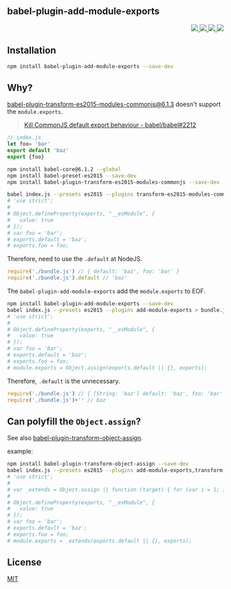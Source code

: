 babel-plugin-add-module-exports
---

<p align="right">
  <a href="https://npmjs.org/package/babel-plugin-add-module-exports">
    <img src="https://img.shields.io/npm/v/babel-plugin-add-module-exports.svg?style=flat-square">
  </a>
  <a href="https://travis-ci.org/59naga/babel-plugin-add-module-exports">
    <img src="http://img.shields.io/travis/59naga/babel-plugin-add-module-exports.svg?style=flat-square">
  </a>
  <a href="https://codeclimate.com/github/59naga/babel-plugin-add-module-exports/coverage">
    <img src="https://img.shields.io/codeclimate/github/59naga/babel-plugin-add-module-exports.svg?style=flat-square">
  </a>
  <a href="https://codeclimate.com/github/59naga/babel-plugin-add-module-exports">
    <img src="https://img.shields.io/codeclimate/coverage/github/59naga/babel-plugin-add-module-exports.svg?style=flat-square">
  </a>
</p>

Installation
---

```bash
npm install babel-plugin-add-module-exports --save-dev
```

Why?
---

[babel-plugin-transform-es2015-modules-commonjs@6.1.3](https://www.npmjs.com/package/babel-plugin-transform-es2015-modules-commonjs) doesn't support the `module.exports`.

> [Kill CommonJS default export behaviour - babel/babel#2212](https://github.com/babel/babel/issues/2212)

```js
// index.js
let foo= 'bar'
export default 'baz'
export {foo}
```

```bash
npm install babel-core@6.1.2 --global
npm install babel-preset-es2015 --save-dev
npm install babel-plugin-transform-es2015-modules-commonjs --save-dev

babel index.js --presets es2015 --plugins transform-es2015-modules-commonjs > bundle.js
# 'use strict';
#
# Object.defineProperty(exports, "__esModule", {
#   value: true
# });
# var foo = 'bar';
# exports.default = 'baz';
# exports.foo = foo;
```

Therefore, need to use the `.default` at NodeJS.

```js
require('./bundle.js') // { default: 'baz', foo: 'bar' }
require('./bundle.js').default // 'baz'
```

The `babel-plugin-add-module-exports` add the `module.exports` to EOF.

```bash
npm install babel-plugin-add-module-exports --save-dev
babel index.js --presets es2015 --plugins add-module-exports > bundle.js
# 'use strict';
#
# Object.defineProperty(exports, "__esModule", {
#   value: true
# });
# var foo = 'bar';
# exports.default = 'baz';
# exports.foo = foo;
# module.exports = Object.assign(exports.default || {}, exports);
```

Therefore, `.default` is the unnecessary.

```js
require('./bundle.js') // { [String: 'baz'] default: 'baz', foo: 'bar' }
require('./bundle.js')+'' // baz
```

Can polyfill the `Object.assign`?
---

See also [babel-plugin-transform-object-assign](https://github.com/babel/babel/tree/development/packages/babel-plugin-transform-object-assign).

example:

```bash
npm install babel-plugin-transform-object-assign --save-dev
babel index.js --presets es2015 --plugins add-module-exports,transform-object-assign > bundle.js
# 'use strict';
#
# var _extends = Object.assign || function (target) { for (var i = 1; i < arguments.length; i++) { var source = arguments[i]; for (var key in source) { if (Object.prototype.hasOwnProperty.call(source, key)) { target[key] = source[key]; } } } return target; };
#
# Object.defineProperty(exports, "__esModule", {
#   value: true
# });
# var foo = 'bar';
# exports.default = 'baz';
# exports.foo = foo;
# module.exports = _extends(exports.default || {}, exports);
```

License
---
[MIT](http://59naga.mit-license.org/)
